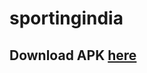 # sportingindia

## Download APK [here](https://github.com/duraidd/sportingindia/blob/master/SportingIndia.apk)

